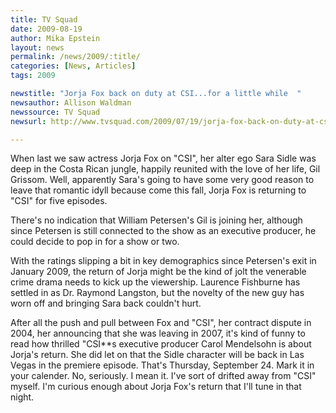 ```yaml
---
title: TV Squad
date: 2009-08-19
author: Mika Epstein
layout: news
permalink: /news/2009/:title/
categories: [News, Articles]
tags: 2009

newstitle: "Jorja Fox back on duty at CSI...for a little while  "
newsauthor: Allison Waldman  
newssource: TV Squad  
newsurl: http://www.tvsquad.com/2009/07/19/jorja-fox-back-on-duty-at-csi-for-a-little-while/  

---
```


When last we saw actress Jorja Fox on "CSI", her alter ego Sara Sidle was deep in the Costa Rican jungle, happily reunited with the love of her life, Gil Grissom. Well, apparently Sara's going to have some very good reason to leave that romantic idyll because come this fall, Jorja Fox is returning to "CSI" for five episodes. 

There's no indication that William Petersen's Gil is joining her, although since Petersen is still connected to the show as an executive producer, he could decide to pop in for a show or two.

With the ratings slipping a bit in key demographics since Petersen's exit in January 2009, the return of Jorja might be the kind of jolt the venerable crime drama needs to kick up the viewership. Laurence Fishburne has settled in as Dr. Raymond Langston, but the novelty of the new guy has worn off and bringing Sara back couldn't hurt.

After all the push and pull between Fox and "CSI", her contract dispute in 2004, her announcing that she was leaving in 2007, it's kind of funny to read how thrilled "CSI**s executive producer Carol Mendelsohn is about Jorja's return. She did let on that the Sidle character will be back in Las Vegas in the premiere episode. That's Thursday, September 24. Mark it in your calender. No, seriously. I mean it. I've sort of drifted away from "CSI" myself. I'm curious enough about Jorja Fox's return that I'll tune in that night.  
